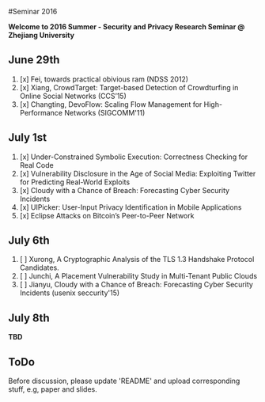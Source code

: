 #Seminar 2016

**Welcome to 2016 Summer - Security and Privacy Research Seminar @ Zhejiang University**
## June 29th

1. [x] Fei, towards practical obivious ram (NDSS 2012)
2. [x] Xiang, CrowdTarget: Target-based Detection of Crowdturfing in Online Social Networks (CCS’15)
3. [x] Changting, DevoFlow: Scaling Flow Management for High-Performance Networks (SIGCOMM'11)

## July 1st

1. [x] Under-Constrained Symbolic Execution: Correctness Checking for Real Code
2. [x] Vulnerability Disclosure in the Age of Social Media: Exploiting Twitter for Predicting Real-World Exploits
3. [x] Cloudy with a Chance of Breach: Forecasting Cyber Security Incidents
4. [x] UIPicker: User-Input Privacy Identification in Mobile Applications
5. [x] Eclipse Attacks on Bitcoin’s Peer-to-Peer Network

## July 6th

1. [ ] Xurong, A Cryptographic Analysis of the TLS 1.3 Handshake Protocol Candidates.
2. [ ] Junchi, A Placement Vulnerability Study in Multi-Tenant Public Clouds
3. [ ] Jianyu, Cloudy with a Chance of Breach: Forecasting Cyber Security Incidents (usenix seccurity'15)


## July 8th

**TBD**

## ToDo
Before discussion, please update 'README' and upload corresponding stuff, e.g, paper and slides.
